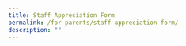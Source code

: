 ```yaml
---
title: Staff Appreciation Form
permalink: /for-parents/staff-appreciation-form/
description: ""
---
```

